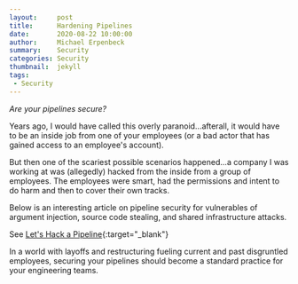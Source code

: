 ```yaml
---
layout:     post
title:      Hardening Pipelines
date:       2020-08-22 10:00:00
author:     Michael Erpenbeck
summary:    Security
categories: Security
thumbnail:  jekyll
tags:
 - Security
---
```



*Are your pipelines secure?*

Years ago, I would have called this overly paranoid...afterall, it would have to be an inside job from one of your employees (or a bad actor that has gained access to an employee's account).

But then one of the scariest possible scenarios happened...a company I was working at was (allegedly) hacked from the inside from a group of employees. The employees were smart, had the permissions and intent to do harm and then to cover their own tracks.

Below is an interesting article on pipeline security for vulnerables of argument injection, source code stealing, and shared infrastructure attacks.

See [Let's Hack a Pipeline](https://devblogs.microsoft.com/devops/pipeline-argument-injection/){:target="_blank"}

In a world with layoffs and restructuring fueling current and past disgruntled employees, securing your pipelines should become a standard practice for your engineering teams.